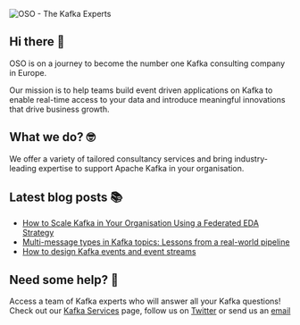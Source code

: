 ![OSO - The Kafka Experts](https://user-images.githubusercontent.com/307475/222356964-8f3e2c6d-46c7-40ee-8a96-22f853ce7b8f.png)

## Hi there 👋
OSO is on a journey to become the number one Kafka consulting company in Europe.

Our mission is to help teams build event driven applications on Kafka to enable real-time access to your data and introduce meaningful innovations that drive business growth. 

## What we do? 🤓
We offer a variety of tailored consultancy services and bring industry-leading expertise to support Apache Kafka in your organisation.

## Latest blog posts 📚
<!-- BLOG-POST-LIST:START -->
- [How to Scale Kafka in Your Organisation Using a Federated EDA Strategy](https://oso.sh/blog/how-to-scale-kafka-in-your-organisation-using-a-federated-eda-strategy/)
- [Multi-message types in Kafka topics: Lessons from a real-world pipeline](https://oso.sh/blog/multi-message-types-in-kafka-topics/)
- [How to design Kafka events and event streams](https://oso.sh/blog/how-to-design-kafka-events-and-event-streams/)
<!-- BLOG-POST-LIST:END -->

## Need some help? 🤔
Access a team of Kafka experts who will answer all your Kafka questions! Check out our [Kafka Services](https://oso.sh/kafka-services/) page, follow us on [Twitter](https://twitter.com/osodevops) or send us an [email](mailto:enquiries@oso.sh)

